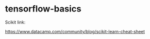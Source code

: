 # tensorflow-basics




Scikit link:

https://www.datacamp.com/community/blog/scikit-learn-cheat-sheet
